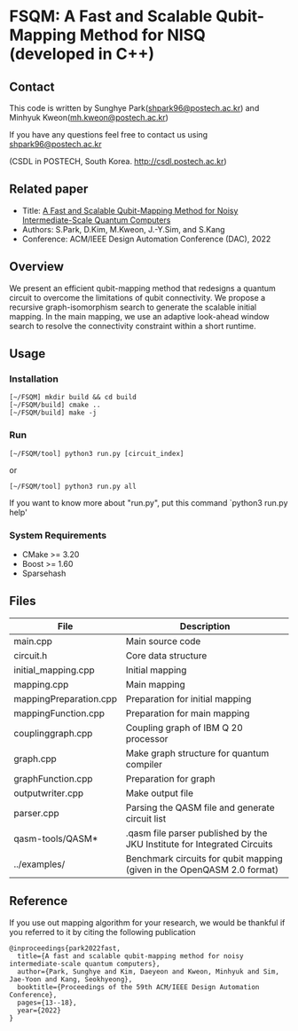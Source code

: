 # FSQM: A Fast and Scalable Qubit-Mapping Method for NISQ (developed in C++)

## Contact
This code is written by Sunghye Park(shpark96@postech.ac.kr) and Minhyuk Kweon(mh.kweon@postech.ac.kr)

If you have any questions feel free to contact us using shpark96@postech.ac.kr

(CSDL in POSTECH, South Korea. http://csdl.postech.ac.kr)

## Related paper
- Title: [A Fast and Scalable Qubit-Mapping Method for Noisy Intermediate-Scale Quantum Computers](https://dl.acm.org/doi/abs/10.1145/3489517.3530402)
- Authors: S.Park, D.Kim, M.Kweon, J.-Y.Sim, and S.Kang
- Conference: ACM/IEEE Design Automation Conference (DAC), 2022

## Overview
We present an efficient qubit-mapping method that redesigns a quantum circuit to overcome the limitations of qubit connectivity. We propose a recursive graph-isomorphism search to generate the scalable initial mapping. In the main mapping, we use an adaptive look-ahead window search to resolve the connectivity constraint within a short runtime. 

## Usage
### Installation
```
[~/FSQM] mkdir build && cd build
[~/FSQM/build] cmake ..
[~/FSQM/build] make -j
```

### Run
```
[~/FSQM/tool] python3 run.py [circuit_index]
```
or
```
[~/FSQM/tool] python3 run.py all
```


If you want to know more about "run.py", put this command `python3 run.py help'

### System Requirements

* CMake >= 3.20
* Boost >= 1.60
* Sparsehash

## Files
| File      | Description |
| ----------- | ----------- |
| main.cpp      | Main source code |
| circuit.h   | Core data structure |
| initial_mapping.cpp   | Initial mapping |
| mapping.cpp   | Main mapping |
| mappingPreparation.cpp   | Preparation for initial mapping |
| mappingFunction.cpp   | Preparation for main mapping |
| couplinggraph.cpp  | Coupling graph of IBM Q 20 processor  |
| graph.cpp   | Make graph structure for quantum compiler |
| graphFunction.cpp   | Preparation for graph |
| outputwriter.cpp   | Make output file |
| parser.cpp  | Parsing the QASM file and generate circuit list |
| qasm-tools/QASM*   | .qasm file parser published by the JKU Institute for Integrated Circuits |
| ../examples/| Benchmark circuits for qubit mapping (given in the OpenQASM 2.0 format) |



## Reference
If you use out mapping algorithm for your research, we would be thankful if you referred to it by citing the following publication
```
@inproceedings{park2022fast,
  title={A fast and scalable qubit-mapping method for noisy intermediate-scale quantum computers},
  author={Park, Sunghye and Kim, Daeyeon and Kweon, Minhyuk and Sim, Jae-Yoon and Kang, Seokhyeong},
  booktitle={Proceedings of the 59th ACM/IEEE Design Automation Conference},
  pages={13--18},
  year={2022}
}
```

